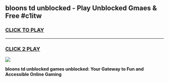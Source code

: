 
## bloons td unblocked - Play Unblocked Gmaes & Free #c1itw
<h3>
<a href="https://news.freeplayer.one?title=bloons_td_unblocked&ref=24F">CLICK TO PLAY</a></h3>
<hr>

<h3>
<a href="https://news.freeplayer.one?title=bloons_td_unblocked&ref=24F">CLICK 2 PLAY</a>
  
</h3>

<a href="https://news.freeplayer.one?title=bloons_td_unblocked&ref=24F/"><img src="https://clearcache.store/games.png"></a>


**bloons td unblocked games unblocked: Your Gateway to Fun and Accessible Online Gaming**
